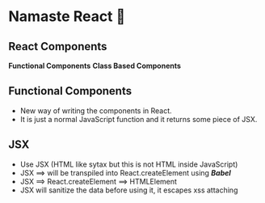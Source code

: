 # Namaste React 🙏

## React Components

**Functional Components**
**Class Based Components**

## Functional Components

- New way of writing the components in React.
- It is just a normal JavaScript function and it returns some piece of JSX.

## JSX

- Use JSX (HTML like sytax but this is not HTML inside JavaScript)
- JSX ==> will be transpiled into React.createElement using **_Babel_**
- JSX ==> React.createElement ==> HTMLElement
- JSX will sanitize the data before using it, it escapes xss attaching
